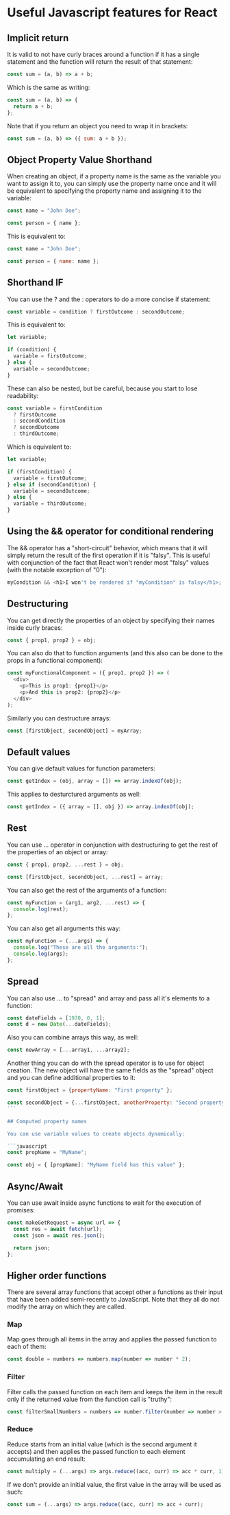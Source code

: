# Useful Javascript features for React

## Implicit return

It is valid to not have curly braces around a function if it has a single statement and the function will return the result of that statement:

```javascript
const sum = (a, b) => a + b;
```

Which is the same as writing:

```javascript
const sum = (a, b) => {
  return a + b;
};
```

Note that if you return an object you need to wrap it in brackets:

```javascript
const sum = (a, b) => ({ sum: a + b });
```

## Object Property Value Shorthand

When creating an object, if a property name is the same as the variable you want to assign it to, you can simply use the property name once and it will be equivalent to specifying the property name and assigning it to the variable:

```javascript
const name = "John Doe";

const person = { name };
```

This is equivalent to:

```javascript
const name = "John Doe";

const person = { name: name };
```

## Shorthand IF

You can use the ? and the : operators to do a more concise if statement:

```javascript
const variable = condition ? firstOutcome : secondOutcome;
```

This is equivalent to:

```javascript
let variable;

if (condition) {
  variable = firstOutcome;
} else {
  variable = secondOutcome;
}
```

These can also be nested, but be careful, because you start to lose readability:

```javascript
const variable = firstCondition
  ? firstOutcome
  : secondCondition
  ? secondOutcome
  : thirdOutcome;
```

Which is equivalent to:

```javascript
let variable;

if (firstCondition) {
  variable = firstOutcome;
} else if (secondCondition) {
  variable = secondOutcome;
} else {
  variable = thirdOutcome;
}
```

## Using the && operator for conditional rendering

The && operator has a "short-circuit" behavior, which means that it will simply return the result of the first operation if it is "falsy". This is useful with conjunction of the fact that React won't render most "falsy" values (with the notable exception of "0"):

```javascript
myCondition && <h1>I won't be rendered if "myCondition" is falsy</h1>;
```

## Destructuring

You can get directly the properties of an object by specifying their names inside curly braces:

```javascript
const { prop1, prop2 } = obj;
```

You can also do that to function arguments (and this also can be done to the props in a functional component):

```javascript
const myFunctionalComponent = ({ prop1, prop2 }) => (
  <div>
    <p>This is prop1: {prop1}</p>
    <p>And this is prop2: {prop2}</p>
  </div>
);
```

Similarly you can destructure arrays:

```javascript
const [firstObject, secondObject] = myArray;
```

## Default values

You can give default values for function parameters:

```javascript
const getIndex = (obj, array = []) => array.indexOf(obj);
```

This applies to desturctured arguments as well:

```javascript
const getIndex = ({ array = [], obj }) => array.indexOf(obj);
```

## Rest

You can use ... operator in conjunction with destructuring to get the rest of the properties of an object or array:

```javascript
const { prop1, prop2, ...rest } = obj;

const [firstObject, secondObject, ...rest] = array;
```

You can also get the rest of the arguments of a function:

```javascript
const myFunction = (arg1, arg2, ...rest) => {
  console.log(rest);
};
```

You can also get all arguments this way:

```javascript
const myFunction = (...args) => {
  console.log("These are all the arguments:");
  console.log(args);
};
```

## Spread

You can also use ... to "spread" and array and pass all it's elements to a function:

```javascript
const dateFields = [1970, 0, 1];
const d = new Date(...dateFields);
```

Also you can combine arrays this way, as well:

```javascript
const newArray = [...array1, ...array2];
```

Another thing you can do with the spread operator is to use for object creation. The new object will have the same fields as the "spread" object and you can define additional properties to it:

````javascript
const firstObject = {propertyName: "First property" };

const secondObject = {...firstObject, anotherProperty: "Second property"};
```

## Computed property names

You can use variable values to create objects dynamically:

```javascript
const propName = "MyName";

const obj = { [propName]: "MyName field has this value" };
````

## Async/Await

You can use await inside async functions to wait for the execution of promises:

```javascript
const makeGetRequest = async url => {
  const res = await fetch(url);
  const json = await res.json();

  return json;
};
```

## Higher order functions

There are several array functions that accept other a functions as their input that have been added semi-recently to JavaScript. Note that they all do not modify the array on which they are called.

### Map

Map goes through all items in the array and applies the passed function to each of them:

```javascript
const double = numbers => numbers.map(number => number * 2);
```

### Filter

Filter calls the passed function on each item and keeps the item in the result only if the returned value from the function call is "truthy":

```javascript
const filterSmallNumbers = numbers => number.filter(number => number > 1000000);
```

### Reduce

Reduce starts from an initial value (which is the second argument it accepts) and then applies the passed function to each element accumulating an end result:

```javascript
const multiply = (...args) => args.reduce((acc, curr) => acc * curr, 1);
```

If we don't provide an initial value, the first value in the array will be used as such:

```javascript
const sum = (...args) => args.reduce((acc, curr) => acc + curr);
```
